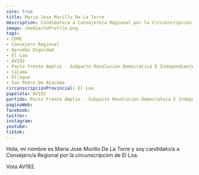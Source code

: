 ```yaml
---
core: true
title: Maria Jose Murillo De La Torre
description: Candidato/a a Consejero/a Regional por la Circunscripción de El Loa
image: /media/noProfile.png
tags:
- CORE
- Consejero Regional
- Apruebo Dignidad
- El Loa
- AV192
- Pacto Frente Amplio - Subpacto Revolucion Democratica E Independientes - Revolucion Democratica
- Calama
- Ollague
- San Pedro De Atacama
circunscripcionProvincial: El Loa
papeleta: AV192
partido: Pacto Frente Amplio - Subpacto Revolucion Democratica E Independientes - Revolucion Democratica
paginaWeb:
facebook:
twitter:
instagram:
youtube:
tiktok:
---
```

Hola, mi nombre es Maria Jose Murillo De La Torre y soy candidato/a a Consejero/a Regional por la circunscripcion de El Loa.

Vota AV192.
